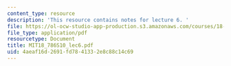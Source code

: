 ```yaml
---
content_type: resource
description: 'This resource contains notes for lecture 6. '
file: https://ol-ocw-studio-app-production.s3.amazonaws.com/courses/18-786-topics-in-algebraic-number-theory-spring-2010/4aeaf16d2691fd7841332e8c88c14c69_MIT18_786S10_lec6.pdf
file_type: application/pdf
resourcetype: Document
title: MIT18_786S10_lec6.pdf
uid: 4aeaf16d-2691-fd78-4133-2e8c88c14c69
---
```

